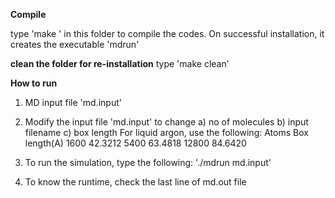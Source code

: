 
**Compile**

type  'make ' in this folder to compile the codes. On successful installation, it creates the executable 'mdrun' 

**clean the folder for re-installation**
type  'make clean' 

**How to run**
1. MD input file  'md.input'
2. Modify the input file 'md.input' to change  a) no of molecules b) input filename c) box length 
	For liquid argon, use the following:
		Atoms		Box length(A)
		1600		42.3212
		5400		63.4818
		12800		84.6420

3. To run the simulation, type the following: './mdrun md.input' 

4. To know the runtime, check the last line of md.out file 

